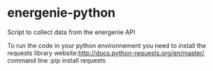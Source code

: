 # energenie-python
Script to collect data from the energenie API

To run the code in your python environnement you need to install the requests library
website:http://docs.python-requests.org/en/master/
command line :pip install requests
